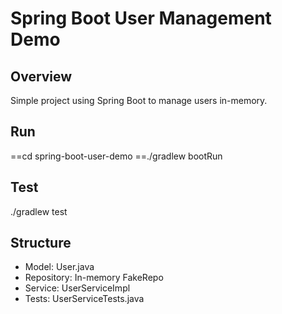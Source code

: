 # Spring Boot User Management Demo

## Overview
Simple project using Spring Boot to manage users in-memory.

## Run
==cd spring-boot-user-demo
==./gradlew bootRun

## Test
./gradlew test

## Structure
- Model: User.java
- Repository: In-memory FakeRepo
- Service: UserServiceImpl
- Tests: UserServiceTests.java
